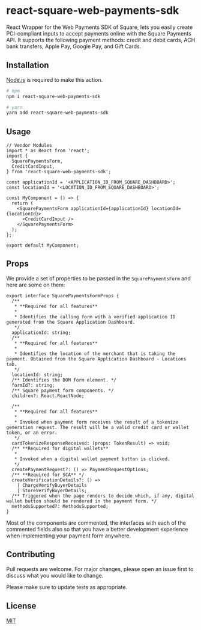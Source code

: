 # react-square-web-payments-sdk

React Wrapper for the Web Payments SDK of Square, lets you easily create PCI-compliant inputs to accept payments online with the Square Payments API. It supports the following payment methods: credit and debit cards, ACH bank transfers, Apple Pay, Google Pay, and Gift Cards.

## Installation

[Node.js](https://nodejs.org/en/) is required to make this action.

```bash
# npm
npm i react-square-web-payments-sdk

# yarn
yarn add react-square-web-payments-sdk
```

## Usage

```tsx
// Vendor Modules
import * as React from 'react';
import {
  SquarePaymentsForm,
  CreditCardInput,
} from 'react-square-web-payments-sdk';

const applicationId = '<APPLICATION_ID_FROM_SQUARE_DASHBOARD>';
const locationId = '<LOCATION_ID_FROM_SQUARE_DASHBOARD>';

const MyComponent = () => {
  return (
    <SquarePaymentsForm applicationId={applicationId} locationId={locationId}>
      <CreditCardInput />
    </SquarePaymentsForm>
  );
};

export default MyComponent;
```

## Props

We provide a set of properties to be passed in the `SquarePaymentsForm` and here are some on them:

```tsx
export interface SquarePaymentsFormProps {
  /**
   * **Required for all features**
   *
   * Identifies the calling form with a verified application ID generated from the Square Application Dashboard.
   */
  applicationId: string;
  /**
   * **Required for all features**
   *
   * Identifies the location of the merchant that is taking the payment. Obtained from the Square Application Dashboard - Locations tab.
   */
  locationId: string;
  /** Identifies the DOM form element. */
  formId?: string;
  /** Square payment form components. */
  children?: React.ReactNode;

  /**
   * **Required for all features**
   *
   * Invoked when payment form receives the result of a tokenize generation request. The result will be a valid credit card or wallet token, or an error.
   */
  cardTokenizeResponseReceived: (props: TokenResult) => void;
  /** **Required for digital wallets**
   *
   * Invoked when a digital wallet payment button is clicked.
   */
  createPaymentRequest?: () => PaymentRequestOptions;
  /** **Required for SCA** */
  createVerificationDetails?: () =>
    | ChargeVerifyBuyerDetails
    | StoreVerifyBuyerDetails;
  /** Triggered when the page renders to decide which, if any, digital wallet button should be rendered in the payment form. */
  methodsSupported?: MethodsSupported;
}
```

Most of the components are commented, the interfaces with each of the commented fields also so that you have a better development experience when implementing your payment form anywhere.

## Contributing

Pull requests are welcome. For major changes, please open an issue first to discuss what you would like to change.

Please make sure to update tests as appropriate.

## License

[MIT](https://github.com/weareseeed/react-square-web-payments-sdk/blob/main/LICENSE)
